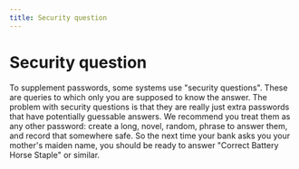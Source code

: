 ```yaml
---
title: Security question
---
```

# Security question

To supplement passwords, some systems use "security questions". These are queries to which only you are supposed to know the answer. The problem with security questions is that they are really just extra passwords that have potentially guessable answers. We recommend you treat them as any other password: create a long, novel, random, phrase to answer them, and record that somewhere safe. So the next time your bank asks you your mother's maiden name, you should be ready to answer "Correct Battery Horse Staple" or similar.